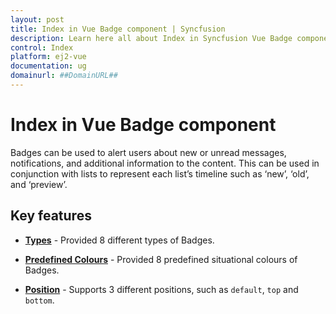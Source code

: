 ```yaml
---
layout: post
title: Index in Vue Badge component | Syncfusion
description: Learn here all about Index in Syncfusion Vue Badge component of Syncfusion Essential JS 2 and more.
control: Index 
platform: ej2-vue
documentation: ug
domainurl: ##DomainURL##
---
```


# Index in Vue Badge component

Badges can be used to alert users about new or unread messages, notifications, and additional information to the content. This can be used in conjunction with lists to represent each list’s timeline such as ‘new’, ‘old’, and ‘preview’.

## Key features

* **[Types](./types)** - Provided 8 different types of Badges.

* **[Predefined Colours](./types#badge-styles)** - Provided 8 predefined situational colours of Badges.

* **[Position](./types#position)** - Supports 3 different positions, such as `default`,
`top` and `bottom`.
